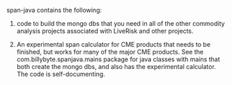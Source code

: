 span-java contains the following: 

1. code to build the mongo dbs that you need in all of the other commodity analysis projects
associated with LiveRisk and other projects.  

2. An experimental span calculator for CME products
that needs to be finished, but works for many of the major CME products.
See the com.billybyte.spanjava.mains package for java classes with mains that both create the mongo dbs,
and also has the experimental calculator.  The code is self-documenting.

